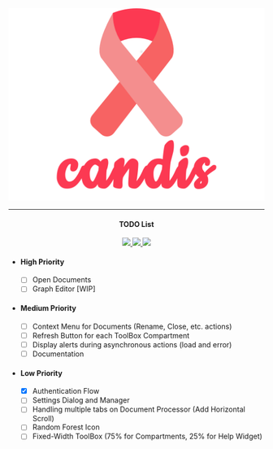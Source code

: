 <div align="center">
  <img src=".github/logo.png" width="512">
</div>

---

<h4 align="center">
  TODO List
</h4>

<p align="center">
  <a href="http://candis.readthedocs.io">
    <img src="https://readthedocs.org/projects/candis/badge/?version=latest"/>
  </a>
  <a href="https://saythanks.io/to/achillesrasquinha">
    <img src="https://img.shields.io/badge/Say%20Thanks-!-1EAEDB.svg?style=flat-square">
  </a>
  <a href="https://paypal.me/achillesrasquinha">
    <img src="https://img.shields.io/badge/Donate-%24-blue.svg?style=flat-square">
  </a>
</p>

* #### High Priority
  * [ ] Open Documents
  * [ ] Graph Editor [WIP]

* #### Medium Priority
  * [ ] Context Menu for Documents (Rename, Close, etc. actions)
  * [ ] Refresh Button for each ToolBox Compartment
  * [ ] Display alerts during asynchronous actions (load and error)
  * [ ] Documentation

* #### Low Priority
  * [x] Authentication Flow
  * [ ] Settings Dialog and Manager
  * [ ] Handling multiple tabs on Document Processor (Add Horizontal Scroll)
  * [ ] Random Forest Icon
  * [ ] Fixed-Width ToolBox (75% for Compartments, 25% for Help Widget)
